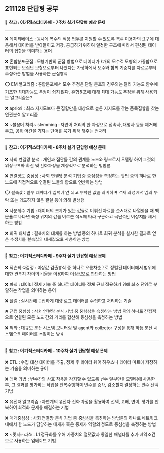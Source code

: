 ## 211128 단답형 공부
#### 📖 참고 : 이기적스터디카페 - 7주차 실기 단답형 예상 문제  

-----------

❌ 데이터베이스 : 동시에 복수의 적용 업무를 지원할 수 있도록 복수 이용자의 요구에 대응해서 데이터를 받아들이고 저장, 공급하기 위하여 일정한 구조에 따라서 편성된 데이터의 집합을 의미하는 용어  

❌ 혼합분포군집 : 모형기반의 군집 방법으로 데이터가 k개의 모수적 모형의 가중합으로 표현되는 모집단 모형으로부터 나왔다는 가정하에서 모수와 함께 가중치를 자료로부터 추정하는 방법을 사용하는 군집방식     

⭕ EM 알고리즘 : 혼합분포에서 모수 추정은 단일 분포의 경우와는 달리 가능도 함수에 기초한 최대가능도 추정이 쉽지 않다. 혼합분포에 대해 최대 가능도 추정을 위해 사용되는 알고리즘은?   

❌ apriori : 최소 지지도보다 큰 집합만을 대상으로 높은 지지도를 갖는 품목집합을 찾는 연관분석 알고리즘  

❌ ~불용어 처리~ stemming : 자연어 처리의 한 과정으로 접속사, 대명사 등을 제거해주고, 공통 어간을 가지는 단어를 묶기 위해 해주는 전처리    

-----------

#### 📖 참고 : 이기적스터디카페 - 8주차 실기 단답형 예상 문제  

❌ 사회 연결망 분석 : 개인과 집단들 간의 관계를 노드와 링크로서 모델링 하여 그것의 위상구조와 확산 및 진화과정을 계량적으로 분석하는 방법론  

❌ 연결정도 중심성 : 사회 연결망 분석 기법 중 중심성을 측정하는 방법 중의 하나로 한노드에 직접적으로 연결된 노들의 합으로 연산하는 방법  

⭕ 결측값 : 필수 데이터가 입력이 안 되고 누락된 값을 의미하며 적재 과정에서 임의 누락 또는 의도하지 않은 결실 등에 의해 발생함  

❌ 사분위수 기법 : 데이터의 크기가 있는 값들로 이뤄진 자료를 순서대로 나열했을 때 백분율로 나타낸 특정 위치의 값을 이르는 척도에 따라 구분하고 극단적인 이상치를 제거하는 방법  

❌ 회귀 대체법 : 결측치의 대체를 하는 방법 중의 하나로 회귀 분석을 실시한 결과로 얻은 추정치를 결측값의 대체값으로 사용하는 방법    

-----------

#### 📖 참고 : 이기적스터디카페 - 9주차 실기 단답형 예상 문제  

❌ 딕슨의 Q검정 : 이상값 검출방식 중 하나로 오름차순으로 정렬된 데이터에서 범위에 대한 관측치 차이의 비율을 이용하여 이상값으로 판단하는 방법  

❌ 파싱 : 데이터 정제 기술 중 하나로 데이터를 정체 규칙 적용하기 위해 최소 단위로 분할하는 작업을 의미하는 용어  

❌ 플럼 : 실시간에 근접하게 대량 로그 데이터를 수집하고 처리하는 기술  

❌ 근접 중심성 : 사회 연결망 분석 기법 중 중심성을 측정하는 방법 중의 하나로 간접적으로 연결된 모든 노드 간의 거리를 합산해 중심성을 측정하는 방법  

❌ 척와 : 대규모 분산 시스템 모니터링 및 agent와 collector 구성을 통해 하둡 분산 시스템으로 데이터를 수집하는 방식    

-----------

#### 📖 참고 : 이기적스터디카페 - 10주차 실기 단답형 예상 문제  

❌ ETL : 수집 대상 데이터를 추출, 정제 후 데이터 웨어 하우스나 데이터 마트에 저장하는 기술을 의미하는 용어  

❌ 래퍼 기법 : 변수간의 상호 작용을 감지할 수 있도록 변수 일부만을 모델링에 사용한 후, 그 결과를 평가하는 작업을 반복수행하며 변수를 증가, 감소할지 결정하는 변수 선택 기법  

❌ 유전자 알고리즘 : 자연계의 유전자 진화 과정을 활용하여 선택, 교배, 변이, 평가를 반복하여 최적화 문제를 해결하는 기법  

❌ 매개중심성 : 사회 연결망 분석 기법 중 중심성을 측정하는 방법중의 하나로 네트워크 내에서 한 노드가 담당하는 매개자 혹은 중재자 역할의 정도로 중심성을 측정하는 방법   

❌ ~릿지~ 라쏘 : L1 정규화를 위해 가중치의 절댓값과 동일한 패널티를 추가 제약조건으로 사용하는 임베디드 기법    

-----------
